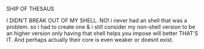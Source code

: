SHIP OF THESAUS


I DIDN’T BREAK OUT OF MY SHELL. NO! i never had an shell that was a problem. so i had to create one & i still consider my non-shell version to be an higher version only having that shell helps you impose will better THAT’S IT.
And perhaps actually their core is even weaker or doesnt exist.